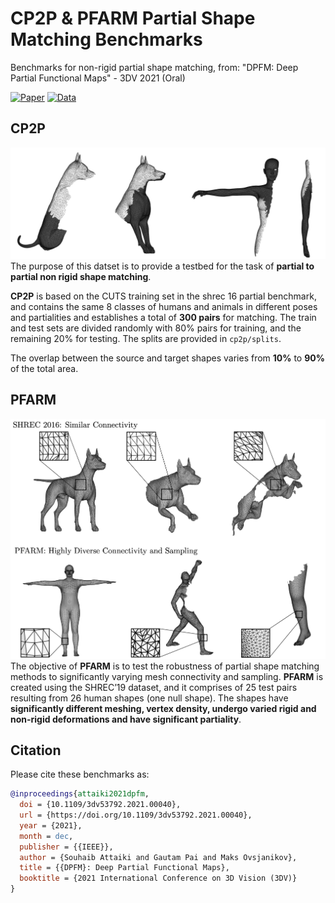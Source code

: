 # CP2P & PFARM Partial Shape Matching Benchmarks
Benchmarks for non-rigid partial shape matching, from: "DPFM: Deep Partial Functional Maps" - 3DV 2021 (Oral)

[![Paper](https://img.shields.io/badge/Paper-arXiv-brightgreen)](https://arxiv.org/abs/2110.09994) [![Data](https://img.shields.io/badge/Code-Github-blueviolet)](https://github.com/pvnieo/DPFM)

## CP2P
![cp2p](assets/cp2p.png)
The purpose of this datset is to provide a testbed for the task of **partial to partial non rigid shape matching**.

**CP2P** is based on the CUTS training set in the shrec 16 partial benchmark, and contains the same 8 classes of humans and animals in different poses and partialities and establishes a total of **300 pairs** for matching. The train and test sets are divided randomly with 80% pairs for training, and the remaining 20% for testing. The splits are provided in `cp2p/splits`.

The overlap between the source and target shapes varies from **10%** to **90%** of the total area.
## PFARM
![pfarm](assets/pfarm.png)
The objective of **PFARM** is to test the robustness of partial shape matching methods to significantly varying mesh connectivity and sampling. **PFARM** is created using the SHREC’19 dataset, and it comprises of 25 test pairs resulting from 26 human shapes (one null shape). The shapes have **significantly different meshing, vertex density, undergo varied rigid and non-rigid deformations and have significant partiality**.


## Citation
Please cite these benchmarks as:
```bibtex
@inproceedings{attaiki2021dpfm,
  doi = {10.1109/3dv53792.2021.00040},
  url = {https://doi.org/10.1109/3dv53792.2021.00040},
  year = {2021},
  month = dec,
  publisher = {{IEEE}},
  author = {Souhaib Attaiki and Gautam Pai and Maks Ovsjanikov},
  title = {{DPFM}: Deep Partial Functional Maps},
  booktitle = {2021 International Conference on 3D Vision (3DV)}
}
```